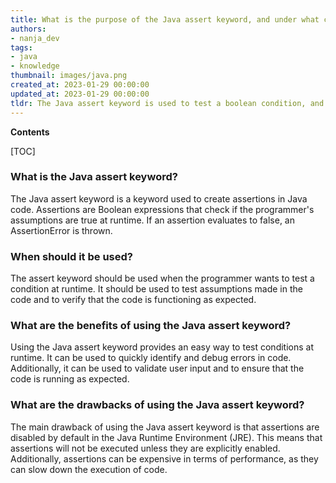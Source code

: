 ```yaml
---
title: What is the purpose of the Java assert keyword, and under what circumstances should it be employed?
authors:
- nanja_dev
tags:
- java
- knowledge
thumbnail: images/java.png
created_at: 2023-01-29 00:00:00
updated_at: 2023-01-29 00:00:00
tldr: The Java assert keyword is used to test a boolean condition, and should be used to validate assumptions made in the code.
---
```


**Contents**

[TOC]

### What is the Java assert keyword? 
The Java assert keyword is a keyword used to create assertions in Java code. Assertions are Boolean expressions that check if the programmer's assumptions are true at runtime. If an assertion evaluates to false, an AssertionError is thrown.

### When should it be used? 
The assert keyword should be used when the programmer wants to test a condition at runtime. It should be used to test assumptions made in the code and to verify that the code is functioning as expected.

### What are the benefits of using the Java assert keyword? 
Using the Java assert keyword provides an easy way to test conditions at runtime. It can be used to quickly identify and debug errors in code. Additionally, it can be used to validate user input and to ensure that the code is running as expected.

### What are the drawbacks of using the Java assert keyword? 
The main drawback of using the Java assert keyword is that assertions are disabled by default in the Java Runtime Environment (JRE). This means that assertions will not be executed unless they are explicitly enabled. Additionally, assertions can be expensive in terms of performance, as they can slow down the execution of code.
